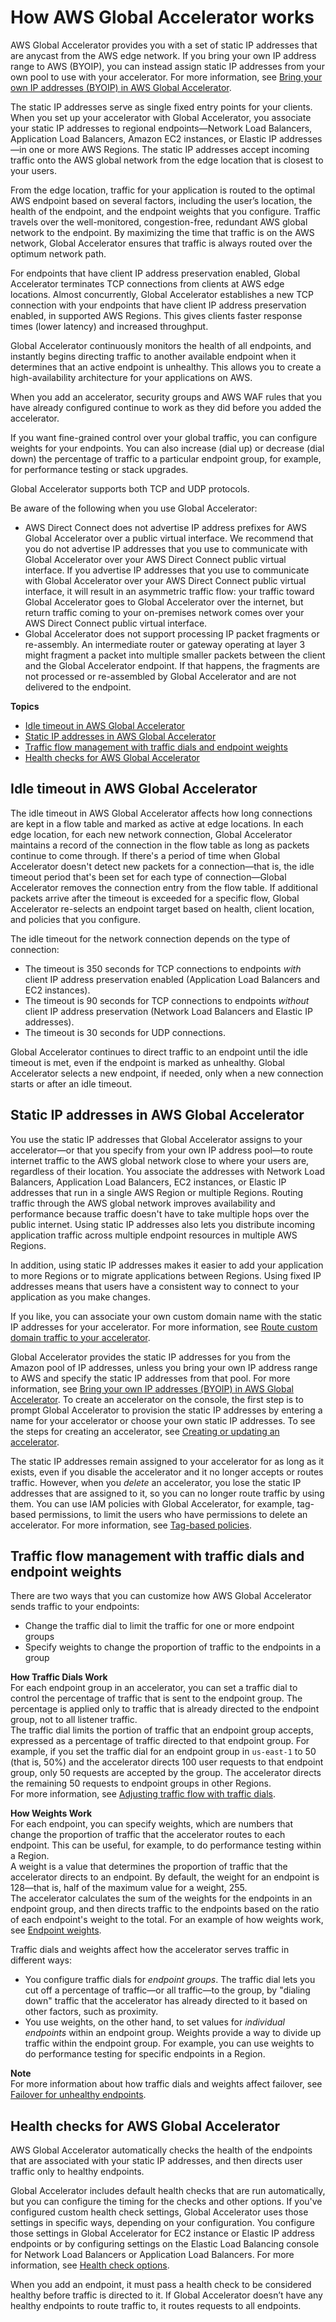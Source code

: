# How AWS Global Accelerator works<a name="introduction-how-it-works"></a>

AWS Global Accelerator provides you with a set of static IP addresses that are anycast from the AWS edge network\. If you bring your own IP address range to AWS \(BYOIP\), you can instead assign static IP addresses from your own pool to use with your accelerator\. For more information, see [Bring your own IP addresses \(BYOIP\) in AWS Global Accelerator](using-byoip.md)\.

The static IP addresses serve as single fixed entry points for your clients\. When you set up your accelerator with Global Accelerator, you associate your static IP addresses to regional endpoints—Network Load Balancers, Application Load Balancers, Amazon EC2 instances, or Elastic IP addresses—in one or more AWS Regions\. The static IP addresses accept incoming traffic onto the AWS global network from the edge location that is closest to your users\.

From the edge location, traffic for your application is routed to the optimal AWS endpoint based on several factors, including the user’s location, the health of the endpoint, and the endpoint weights that you configure\. Traffic travels over the well\-monitored, congestion\-free, redundant AWS global network to the endpoint\. By maximizing the time that traffic is on the AWS network, Global Accelerator ensures that traffic is always routed over the optimum network path\.

For endpoints that have client IP address preservation enabled, Global Accelerator terminates TCP connections from clients at AWS edge locations\. Almost concurrently, Global Accelerator establishes a new TCP connection with your endpoints that have client IP address preservation enabled, in supported AWS Regions\. This gives clients faster response times \(lower latency\) and increased throughput\.

Global Accelerator continuously monitors the health of all endpoints, and instantly begins directing traffic to another available endpoint when it determines that an active endpoint is unhealthy\. This allows you to create a high\-availability architecture for your applications on AWS\.

When you add an accelerator, security groups and AWS WAF rules that you have already configured continue to work as they did before you added the accelerator\.

If you want fine\-grained control over your global traffic, you can configure weights for your endpoints\. You can also increase \(dial up\) or decrease \(dial down\) the percentage of traffic to a particular endpoint group, for example, for performance testing or stack upgrades\. 

Global Accelerator supports both TCP and UDP protocols\.

Be aware of the following when you use Global Accelerator:
+ AWS Direct Connect does not advertise IP address prefixes for AWS Global Accelerator over a public virtual interface\. We recommend that you do not advertise IP addresses that you use to communicate with Global Accelerator over your AWS Direct Connect public virtual interface\. If you advertise IP addresses that you use to communicate with Global Accelerator over your AWS Direct Connect public virtual interface, it will result in an asymmetric traffic flow: your traffic toward Global Accelerator goes to Global Accelerator over the internet, but return traffic coming to your on\-premises network comes over your AWS Direct Connect public virtual interface\.
+ Global Accelerator does not support processing IP packet fragments or re\-assembly\. An intermediate router or gateway operating at layer 3 might fragment a packet into multiple smaller packets between the client and the Global Accelerator endpoint\. If that happens, the fragments are not processed or re\-assembled by Global Accelerator and are not delivered to the endpoint\.

**Topics**
+ [Idle timeout in AWS Global Accelerator](#about-idle-timeout)
+ [Static IP addresses in AWS Global Accelerator](#about-static-ip-addresses)
+ [Traffic flow management with traffic dials and endpoint weights](#introduction-traffic-dials-weights)
+ [Health checks for AWS Global Accelerator](#about-endpoint-groups-automatic-health-checks)

## Idle timeout in AWS Global Accelerator<a name="about-idle-timeout"></a>

The idle timeout in AWS Global Accelerator affects how long connections are kept in a flow table and marked as active at edge locations\. In each edge location, for each new network connection, Global Accelerator maintains a record of the connection in the flow table as long as packets continue to come through\. If there's a period of time when Global Accelerator doesn't detect new packets for a connection—that is, the idle timeout period that's been set for each type of connection—Global Accelerator removes the connection entry from the flow table\. If additional packets arrive after the timeout is exceeded for a specific flow, Global Accelerator re\-selects an endpoint target based on health, client location, and policies that you configure\.

The idle timeout for the network connection depends on the type of connection:
+ The timeout is 350 seconds for TCP connections to endpoints *with* client IP address preservation enabled \(Application Load Balancers and EC2 instances\)\.
+ The timeout is 90 seconds for TCP connections to endpoints *without* client IP address preservation \(Network Load Balancers and Elastic IP addresses\)\.
+ The timeout is 30 seconds for UDP connections\.

Global Accelerator continues to direct traffic to an endpoint until the idle timeout is met, even if the endpoint is marked as unhealthy\. Global Accelerator selects a new endpoint, if needed, only when a new connection starts or after an idle timeout\.

## Static IP addresses in AWS Global Accelerator<a name="about-static-ip-addresses"></a>

You use the static IP addresses that Global Accelerator assigns to your accelerator—or that you specify from your own IP address pool—to route internet traffic to the AWS global network close to where your users are, regardless of their location\. You associate the addresses with Network Load Balancers, Application Load Balancers, EC2 instances, or Elastic IP addresses that run in a single AWS Region or multiple Regions\. Routing traffic through the AWS global network improves availability and performance because traffic doesn't have to take multiple hops over the public internet\. Using static IP addresses also lets you distribute incoming application traffic across multiple endpoint resources in multiple AWS Regions\. 

In addition, using static IP addresses makes it easier to add your application to more Regions or to migrate applications between Regions\. Using fixed IP addresses means that users have a consistent way to connect to your application as you make changes\. 

If you like, you can associate your own custom domain name with the static IP addresses for your accelerator\. For more information, see [Route custom domain traffic to your accelerator](about-accelerators.mapping-your-custom-domain.md)\.

Global Accelerator provides the static IP addresses for you from the Amazon pool of IP addresses, unless you bring your own IP address range to AWS and specify the static IP addresses from that pool\. For more information, see [Bring your own IP addresses \(BYOIP\) in AWS Global Accelerator](using-byoip.md)\. To create an accelerator on the console, the first step is to prompt Global Accelerator to provision the static IP addresses by entering a name for your accelerator or choose your own static IP addresses\. To see the steps for creating an accelerator, see [ Creating or updating an accelerator](about-accelerators.creating-editing.md)\.

The static IP addresses remain assigned to your accelerator for as long as it exists, even if you disable the accelerator and it no longer accepts or routes traffic\. However, when you *delete* an accelerator, you lose the static IP addresses that are assigned to it, so you can no longer route traffic by using them\. You can use IAM policies with Global Accelerator, for example, tag\-based permissions, to limit the users who have permissions to delete an accelerator\. For more information, see [ Tag\-based policies](auth-and-access-control.md#access-control-manage-access-tag-policies)\.

## Traffic flow management with traffic dials and endpoint weights<a name="introduction-traffic-dials-weights"></a>

There are two ways that you can customize how AWS Global Accelerator sends traffic to your endpoints:
+ Change the traffic dial to limit the traffic for one or more endpoint groups
+ Specify weights to change the proportion of traffic to the endpoints in a group

**How Traffic Dials Work**  
For each endpoint group in an accelerator, you can set a traffic dial to control the percentage of traffic that is sent to the endpoint group\. The percentage is applied only to traffic that is already directed to the endpoint group, not to all listener traffic\.   
The traffic dial limits the portion of traffic that an endpoint group accepts, expressed as a percentage of traffic directed to that endpoint group\. For example, if you set the traffic dial for an endpoint group in `us-east-1` to 50 \(that is, 50%\) and the accelerator directs 100 user requests to that endpoint group, only 50 requests are accepted by the group\. The accelerator directs the remaining 50 requests to endpoint groups in other Regions\.  
For more information, see [Adjusting traffic flow with traffic dials](about-endpoint-groups-traffic-dial.md)\. 

**How Weights Work**  
For each endpoint, you can specify weights, which are numbers that change the proportion of traffic that the accelerator routes to each endpoint\. This can be useful, for example, to do performance testing within a Region\.  
A weight is a value that determines the proportion of traffic that the accelerator directs to an endpoint\. By default, the weight for an endpoint is 128—that is, half of the maximum value for a weight, 255\.  
The accelerator calculates the sum of the weights for the endpoints in an endpoint group, and then directs traffic to the endpoints based on the ratio of each endpoint's weight to the total\. For an example of how weights work, see [ Endpoint weights](about-endpoints-endpoint-weights.md)\.

Traffic dials and weights affect how the accelerator serves traffic in different ways: 
+ You configure traffic dials for *endpoint groups*\. The traffic dial lets you cut off a percentage of traffic—or all traffic—to the group, by "dialing down" traffic that the accelerator has already directed to it based on other factors, such as proximity\.
+ You use weights, on the other hand, to set values for *individual endpoints* within an endpoint group\. Weights provide a way to divide up traffic within the endpoint group\. For example, you can use weights to do performance testing for specific endpoints in a Region\.

**Note**  
For more information about how traffic dials and weights affect failover, see [Failover for unhealthy endpoints](about-endpoints-endpoint-weights.md#about-endpoints-endpoint-weights.unhealthy-endpoints)\.

## Health checks for AWS Global Accelerator<a name="about-endpoint-groups-automatic-health-checks"></a>

AWS Global Accelerator automatically checks the health of the endpoints that are associated with your static IP addresses, and then directs user traffic only to healthy endpoints\.

Global Accelerator includes default health checks that are run automatically, but you can configure the timing for the checks and other options\. If you've configured custom health check settings, Global Accelerator uses those settings in specific ways, depending on your configuration\. You configure those settings in Global Accelerator for EC2 instance or Elastic IP address endpoints or by configuring settings on the Elastic Load Balancing console for Network Load Balancers or Application Load Balancers\. For more information, see [Health check options](about-endpoint-groups-health-check-options.md)\.

When you add an endpoint, it must pass a health check to be considered healthy before traffic is directed to it\. If Global Accelerator doesn’t have any healthy endpoints to route traffic to, it routes requests to all endpoints\. 